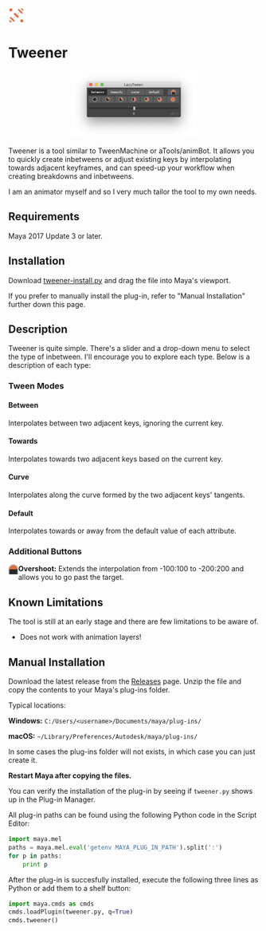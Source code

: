 <img src="icons/tweener-icon.svg" width="32px" height="32px">

# Tweener

<p align="center">
<img src="tweener-screenshot.png" width="50%" height="50%">
</p>

Tweener is a tool similar to TweenMachine or aTools/animBot. It allows you to quickly create inbetweens or adjust 
existing keys by interpolating towards adjacent keyframes, and can speed-up your workflow when creating breakdowns and 
inbetweens.

I am an animator myself and so I very much tailor the tool to my own needs.

## Requirements

Maya 2017 Update 3 or later.

## Installation

Download [tweener-install.py](https://github.com/mortenblaa/maya-tweener/raw/master/tweener-install.py) and drag 
the file into Maya's viewport.

If you prefer to manually install the plug-in, refer to "Manual Installation" further down this page.

## Description

Tweener is quite simple. There's a slider and a drop-down menu to select the type of inbetween. I'll encourage you to 
explore each type. Below is a description of each type:

### Tween Modes

#### Between
Interpolates between two adjacent keys, ignoring the current key.

#### Towards
Interpolates towards two adjacent keys based on the current key.

#### Curve
Interpolates along the curve formed by the two adjacent keys' tangents.

#### Default
Interpolates towards or away from the default value of each attribute.

### Additional Buttons

<img src="icons/overshoot.svg" align="left" width="20" height="20">

**Overshoot:** Extends the interpolation from -100:100 to -200:200 and allows you to go past the target.

## Known Limitations
The tool is still at an early stage and there are few limitations to be aware of. 

- Does not work with animation layers!

## Manual Installation

Download the latest release from the [Releases](https://github.com/mortenblaa/maya-tweener/releases) page. Unzip the 
file and copy the contents to your Maya's plug-ins folder.

Typical locations:

**Windows:** `C:/Users/<username>/Documents/maya/plug-ins/`

**macOS:** `~/Library/Preferences/Autodesk/maya/plug-ins/`

In some cases the plug-ins folder will not exists, in which case you can just create it.

**Restart Maya after copying the files.** 

You can verify the installation of the plug-in by seeing if `tweener.py` shows up in the Plug-in Manager.

All plug-in paths can be found using the following Python code in the Script Editor:

```python
import maya.mel
paths = maya.mel.eval('getenv MAYA_PLUG_IN_PATH').split(':')
for p in paths:
    print p
```

After the plug-in is succesfully installed, execute the following three lines as Python or add them to a shelf button:

```python
import maya.cmds as cmds
cmds.loadPlugin(tweener.py, q=True)
cmds.tweener()
```
